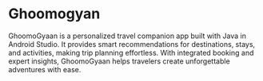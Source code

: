 # Ghoomogyan
GhoomoGyaan is a personalized travel companion app built with Java in Android Studio. It provides smart recommendations for destinations, stays, and activities, making trip planning effortless. With integrated booking and expert insights, GhoomoGyaan helps travelers create unforgettable adventures with ease.
